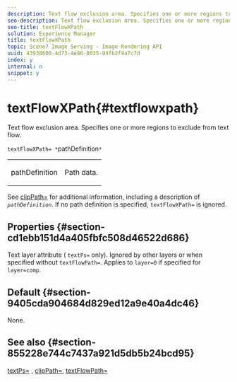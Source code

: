 ```yaml
---
description: Text flow exclusion area. Specifies one or more regions to exclude from text flow.
seo-description: Text flow exclusion area. Specifies one or more regions to exclude from text flow.
seo-title: textFlowXPath
solution: Experience Manager
title: textFlowXPath
topic: Scene7 Image Serving - Image Rendering API
uuid: 43938600-4d73-4e86-8035-94fb2f9a7c7d
index: y
internal: n
snippet: y
---
```


# textFlowXPath{#textflowxpath}

Text flow exclusion area. Specifies one or more regions to exclude from text flow.

 `textFlowXPath= *`pathDefinition`*`

<table id="simpletable_7E0EA48AEBB5426CBE948FCA18882C66"> 
 <tr class="strow"> 
  <td class="stentry"> <p><span class="varname"> pathDefinition</span> </p> </td> 
  <td class="stentry"> <p>Path data. </p></td> 
 </tr> 
</table>

See [clipPath=](../../../../../is_api/http_ref/image-serving-api-ref/c-http-protocol-reference/c-command-reference/r-clippath.md#reference-8139b1b52dc54749b51b109521ddf83d) for additional information, including a description of *`pathDefinition`*. If no path definition is specified, `textFlowXPath=` is ignored.

## Properties {#section-cd1ebb151d4a405fbfc508d46522d686}

Text layer attribute ( `textPs=` only). Ignored by other layers or when specified without `textFlowPath=`. Applies to `layer=0` if specified for `layer=comp`.

## Default {#section-9405cda904684d829ed12a9e40a4dc46}

None.

## See also {#section-855228e744c7437a921d5db5b24bcd95}

[textPs=](../../../../../is_api/http_ref/image-serving-api-ref/c-http-protocol-reference/c-command-reference/r-textps.md#reference-4209a2a6169f44278da2647cfb0cd767) , [clipPath=](../../../../../is_api/http_ref/image-serving-api-ref/c-http-protocol-reference/c-command-reference/r-clippath.md#reference-8139b1b52dc54749b51b109521ddf83d), [textFlowPath=](../../../../../is_api/http_ref/image-serving-api-ref/c-http-protocol-reference/c-command-reference/r-textflowpath.md#reference-0b8d9493d71342f0b6a64a6d221584ef) 
